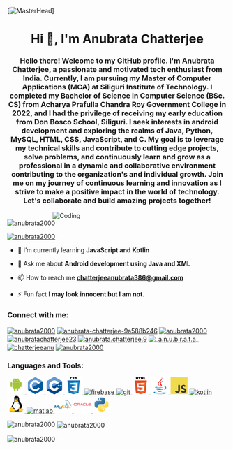 [![MasterHead](https://1.bp.blogspot.com/-7A4WynwLsM...)]

<h1 align="center">Hi 👋, I'm Anubrata Chatterjee</h1>
<h3 align="center">Hello there! Welcome to my GitHub profile. I'm Anubrata Chatterjee, a passionate and motivated tech enthusiast from India. Currently, I am pursuing my Master of Computer Applications (MCA) at Siliguri Institute of Technology. I completed my Bachelor of Science in Computer Science (BSc. CS) from Acharya Prafulla Chandra Roy Government College in 2022, and I had the privilege of receiving my early education from Don Bosco School, Siliguri. I seek interests in android development and exploring the realms of Java, Python, MySQL, HTML, CSS, JavaScript, and C. My goal is to leverage my technical skills and contribute to cutting edge projects, solve problems, and continuously learn and grow as a professional in a dynamic and collaborative environment contributing to the organization's and individual growth. Join me on my journey of continuous learning and innovation as I strive to make a positive impact in the world of technology. Let's collaborate and build amazing projects together!</h3>
<img align="right" alt="Coding" width="400" src="https://cdn.dribbble.com/users/1162077/screenshots/3848914/programmer.gif">

<p align="left"> <img src="https://komarev.com/ghpvc/?username=anubrata2000&label=Profile%20views&color=0e75b6&style=flat" alt="anubrata2000" /> </p>

<p align="left"> <a href="https://twitter.com/anubrata2000" target="blank"><img src="https://img.shields.io/twitter/follow/anubrata2000?logo=twitter&style=for-the-badge" alt="anubrata2000" /></a> </p>

- 🌱 I’m currently learning **JavaScript and Kotlin**

- 💬 Ask me about **Android development using Java and XML**

- 📫 How to reach me **chatterjeeanubrata386@gmail.com**

- ⚡ Fun fact **I may look innocent but I am not.**

<h3 align="left">Connect with me:</h3>
<p align="left">
<a href="https://twitter.com/anubrata2000" target="blank"><img align="center" src="https://raw.githubusercontent.com/rahuldkjain/github-profile-readme-generator/master/src/images/icons/Social/twitter.svg" alt="anubrata2000" height="30" width="40" /></a>
<a href="https://linkedin.com/in/anubrata-chatterjee-9a588b246" target="blank"><img align="center" src="https://raw.githubusercontent.com/rahuldkjain/github-profile-readme-generator/master/src/images/icons/Social/linked-in-alt.svg" alt="anubrata-chatterjee-9a588b246" height="30" width="40" /></a>
<a href="https://codesandbox.com/anubrata2000" target="blank"><img align="center" src="https://raw.githubusercontent.com/rahuldkjain/github-profile-readme-generator/master/src/images/icons/Social/codesandbox.svg" alt="anubrata2000" height="30" width="40" /></a>
<a href="https://kaggle.com/anubratachatterjee23" target="blank"><img align="center" src="https://raw.githubusercontent.com/rahuldkjain/github-profile-readme-generator/master/src/images/icons/Social/kaggle.svg" alt="anubratachatterjee23" height="30" width="40" /></a>
<a href="https://fb.com/anubrata.chatterjee.9" target="blank"><img align="center" src="https://raw.githubusercontent.com/rahuldkjain/github-profile-readme-generator/master/src/images/icons/Social/facebook.svg" alt="anubrata.chatterjee.9" height="30" width="40" /></a>
<a href="https://instagram.com/_a.n.u.b.r.a.t.a_" target="blank"><img align="center" src="https://raw.githubusercontent.com/rahuldkjain/github-profile-readme-generator/master/src/images/icons/Social/instagram.svg" alt="_a.n.u.b.r.a.t.a_" height="30" width="40" /></a>
<a href="https://www.codechef.com/users/chatterjeeanu" target="blank"><img align="center" src="https://cdn.jsdelivr.net/npm/simple-icons@3.1.0/icons/codechef.svg" alt="chatterjeeanu" height="30" width="40" /></a>
<a href="https://www.leetcode.com/anubrata2000" target="blank"><img align="center" src="https://raw.githubusercontent.com/rahuldkjain/github-profile-readme-generator/master/src/images/icons/Social/leet-code.svg" alt="anubrata2000" height="30" width="40" /></a>
</p>

<h3 align="left">Languages and Tools:</h3>
<p align="left"> <a href="https://developer.android.com" target="_blank" rel="noreferrer"> <img src="https://raw.githubusercontent.com/devicons/devicon/master/icons/android/android-original-wordmark.svg" alt="android" width="40" height="40"/> </a> <a href="https://www.cprogramming.com/" target="_blank" rel="noreferrer"> <img src="https://raw.githubusercontent.com/devicons/devicon/master/icons/c/c-original.svg" alt="c" width="40" height="40"/> </a> <a href="https://www.w3schools.com/cpp/" target="_blank" rel="noreferrer"> <img src="https://raw.githubusercontent.com/devicons/devicon/master/icons/cplusplus/cplusplus-original.svg" alt="cplusplus" width="40" height="40"/> </a> <a href="https://www.w3schools.com/css/" target="_blank" rel="noreferrer"> <img src="https://raw.githubusercontent.com/devicons/devicon/master/icons/css3/css3-original-wordmark.svg" alt="css3" width="40" height="40"/> </a> <a href="https://firebase.google.com/" target="_blank" rel="noreferrer"> <img src="https://www.vectorlogo.zone/logos/firebase/firebase-icon.svg" alt="firebase" width="40" height="40"/> </a> <a href="https://git-scm.com/" target="_blank" rel="noreferrer"> <img src="https://www.vectorlogo.zone/logos/git-scm/git-scm-icon.svg" alt="git" width="40" height="40"/> </a> <a href="https://www.w3.org/html/" target="_blank" rel="noreferrer"> <img src="https://raw.githubusercontent.com/devicons/devicon/master/icons/html5/html5-original-wordmark.svg" alt="html5" width="40" height="40"/> </a> <a href="https://www.java.com" target="_blank" rel="noreferrer"> <img src="https://raw.githubusercontent.com/devicons/devicon/master/icons/java/java-original.svg" alt="java" width="40" height="40"/> </a> <a href="https://developer.mozilla.org/en-US/docs/Web/JavaScript" target="_blank" rel="noreferrer"> <img src="https://raw.githubusercontent.com/devicons/devicon/master/icons/javascript/javascript-original.svg" alt="javascript" width="40" height="40"/> </a> <a href="https://kotlinlang.org" target="_blank" rel="noreferrer"> <img src="https://www.vectorlogo.zone/logos/kotlinlang/kotlinlang-icon.svg" alt="kotlin" width="40" height="40"/> </a> <a href="https://www.linux.org/" target="_blank" rel="noreferrer"> <img src="https://raw.githubusercontent.com/devicons/devicon/master/icons/linux/linux-original.svg" alt="linux" width="40" height="40"/> </a> <a href="https://www.mathworks.com/" target="_blank" rel="noreferrer"> <img src="https://upload.wikimedia.org/wikipedia/commons/2/21/Matlab_Logo.png" alt="matlab" width="40" height="40"/> </a> <a href="https://www.mysql.com/" target="_blank" rel="noreferrer"> <img src="https://raw.githubusercontent.com/devicons/devicon/master/icons/mysql/mysql-original-wordmark.svg" alt="mysql" width="40" height="40"/> </a> <a href="https://www.oracle.com/" target="_blank" rel="noreferrer"> <img src="https://raw.githubusercontent.com/devicons/devicon/master/icons/oracle/oracle-original.svg" alt="oracle" width="40" height="40"/> </a> <a href="https://www.python.org" target="_blank" rel="noreferrer"> <img src="https://raw.githubusercontent.com/devicons/devicon/master/icons/python/python-original.svg" alt="python" width="40" height="40"/> </a> </p>

<p><img align="left" src="https://github-readme-stats.vercel.app/api/top-langs?username=anubrata2000&show_icons=true&locale=en&layout=compact" alt="anubrata2000" /></p>

<p>&nbsp;<img align="center" src="https://github-readme-stats.vercel.app/api?username=anubrata2000&show_icons=true&locale=en" alt="anubrata2000" /></p>

<p><img align="center" src="https://github-readme-streak-stats.herokuapp.com/?user=anubrata2000&" alt="anubrata2000" /></p>
